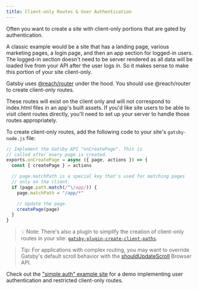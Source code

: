 ```yaml
---
title: Client-only Routes & User Authentication
---
```


Often you want to create a site with client-only portions that are gated by authentication.

A classic example would be a site that has a landing page, various marketing pages, a login page, and then an app section for logged-in users. The logged-in section doesn't need to be server rendered as all data will be loaded live from your API after the user logs in. So it makes sense to make this portion of your site client-only.

Gatsby uses [@reach/router](https://reach.tech/router/) under the hood. You should use @reach/router to create client-only routes.

These routes will exist on the client only and will not correspond to index.html files in an app's built assets. If you'd like site users to be able to visit client routes directly, you'll need to set up your server to handle those routes appropriately.

To create client-only routes, add the following code to your site's `gatsby-node.js` file:

```javascript:title=gatsby-node.js
// Implement the Gatsby API "onCreatePage". This is
// called after every page is created.
exports.onCreatePage = async ({ page, actions }) => {
  const { createPage } = actions

  // page.matchPath is a special key that's used for matching pages
  // only on the client.
  if (page.path.match(/^\/app/)) {
    page.matchPath = "/app/*"

    // Update the page.
    createPage(page)
  }
}
```

> 💡 Note: There's also a plugin to simplify the creation of client-only routes in your site:
> [`gatsby-plugin-create-client-paths`](/packages/gatsby-plugin-create-client-paths/).

> Tip: For applications with complex routing, you may want to override Gatsby's default scroll behavior with the [shouldUpdateScroll](/docs/browser-apis/#shouldUpdateScroll) Browser API.

Check out the ["simple auth" example site](https://github.com/gatsbyjs/gatsby/blob/master/examples/simple-auth/) for a demo implementing user authentication and restricted client-only routes.

